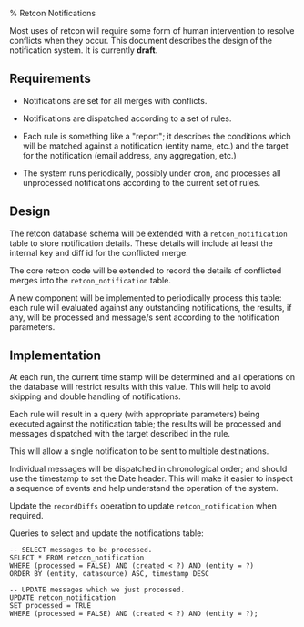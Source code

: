 % Retcon Notifications

Most uses of retcon will require some form of human intervention to resolve
conflicts when they occur. This document describes the design of the
notification system. It is currently **draft**.

Requirements
------------

- Notifications are set for all merges with conflicts.

- Notifications are dispatched according to a set of rules.

- Each rule is something like a "report"; it describes the conditions which
will be matched against a notification (entity name, etc.) and the target for
the notification (email address, any aggregation, etc.)

- The system runs periodically, possibly under cron, and processes all
unprocessed notifications according to the current set of rules.

Design
------

The retcon database schema will be extended with a `retcon_notification`
table to store notification details. These details will include at least the
internal key and diff id for the conflicted merge.

The core retcon code will be extended to record the details of conflicted
merges into the `retcon_notification` table.

A new component will be implemented to periodically process this table:
each rule will evaluated against any outstanding notifications, the
results, if any, will be processed and message/s sent according to the
notification parameters.

Implementation
--------------

At each run, the current time stamp will be determined and all operations on
the database will restrict results with this value. This will help to avoid
skipping and double handling of notifications.

Each rule will result in a query (with appropriate parameters) being executed
against the notification table; the results will be processed and messages
dispatched with the target described in the rule.

This will allow a single notification to be sent to multiple destinations.

Individual messages will be dispatched in chronological order; and should use
the timestamp to set the Date header. This will make it easier to inspect
a sequence of events and help understand the operation of the system.

Update the `recordDiffs` operation to update `retcon_notification` when
required.

Queries to select and update the notifications table:

````{.sql}
-- SELECT messages to be processed.
SELECT * FROM retcon_notification
WHERE (processed = FALSE) AND (created < ?) AND (entity = ?)
ORDER BY (entity, datasource) ASC, timestamp DESC

-- UPDATE messages which we just processed.
UPDATE retcon_notification
SET processed = TRUE
WHERE (processed = FALSE) AND (created < ?) AND (entity = ?);
````


